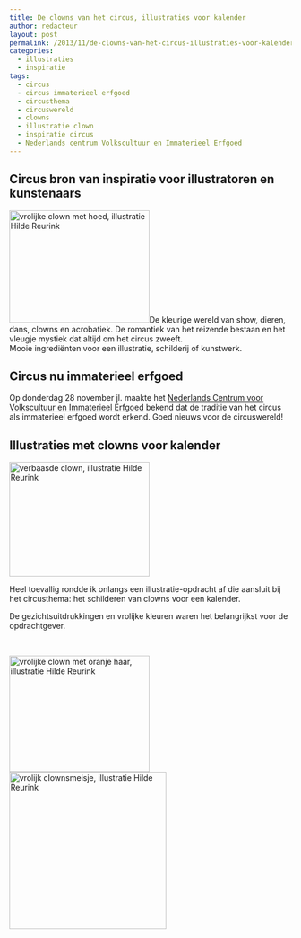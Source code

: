 ```yaml
---
title: De clowns van het circus, illustraties voor kalender
author: redacteur
layout: post
permalink: /2013/11/de-clowns-van-het-circus-illustraties-voor-kalender/
categories:
  - illustraties
  - inspiratie
tags:
  - circus
  - circus immaterieel erfgoed
  - circusthema
  - circuswereld
  - clowns
  - illustratie clown
  - inspiratie circus
  - Nederlands centrum Volkscultuur en Immaterieel Erfgoed
---
```

## **Circus bron van inspiratie voor illustratoren en kunstenaars**

<img class="alignright size-full wp-image-4988" src="http://www.schildertuin.nl/wordpress/wp-content/uploads/2013/11/illustratie-vrolijke-clown-met-hoed.jpg" alt="vrolijke clown met hoed, illustratie Hilde Reurink" width="250" height="200" />De kleurige wereld van show, dieren, dans, clowns en acrobatiek. De romantiek van het reizende bestaan en het vleugje mystiek dat altijd om het circus zweeft.  
Mooie ingrediënten voor een illustratie, schilderij of kunstwerk.

## 

## Circus nu immaterieel erfgoed

Op donderdag 28 november jl. maakte het <a title="website Nederlands centrum voor volkscultuur en immaterieel erfgoed" href="http://www.volkscultuur.nl/" target="_blank">Nederlands Centrum voor Volkscultuur en Immaterieel Erfgoed</a> bekend dat de traditie van het circus als immaterieel erfgoed wordt erkend. Goed nieuws voor de circuswereld!

## Illustraties met clowns voor kalender

<img class="alignleft size-full wp-image-4982" src="http://www.schildertuin.nl/wordpress/wp-content/uploads/2013/11/illustratie-verbaasde-clown.jpg" alt="verbaasde clown, illustratie Hilde Reurink" width="250" height="204" />

Heel toevallig rondde ik onlangs een illustratie-opdracht af die aansluit bij het circusthema: het schilderen van clowns voor een kalender.

De gezichtsuitdrukkingen en vrolijke kleuren waren het belangrijkst voor de opdrachtgever.

&nbsp;

<img class="size-full wp-image-4993 alignleft" src="http://www.schildertuin.nl/wordpress/wp-content/uploads/2013/11/illustratie-vrolijke-clown-oranje-haar.jpg" alt="vrolijke clown met oranje haar, illustratie Hilde Reurink" width="250" height="207" />

<img class="alignright  wp-image-4980" src="http://www.schildertuin.nl/wordpress/wp-content/uploads/2013/11/illustratie-clown-vrolijk-meisje.jpg" alt="vrolijk clownsmeisje, illustratie Hilde Reurink" width="280" height="280" />